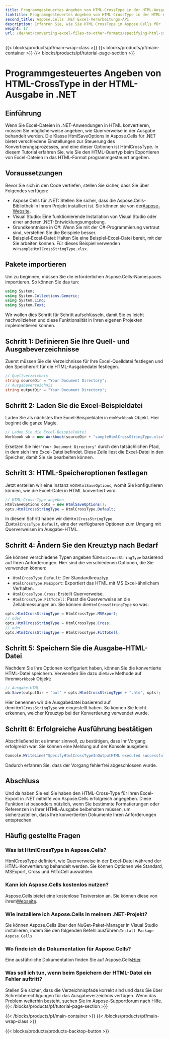 ```yaml
---
title: Programmgesteuertes Angeben von HTML-CrossType in der HTML-Ausgabe in .NET
linktitle: Programmgesteuertes Angeben von HTML-CrossType in der HTML-Ausgabe in .NET
second_title: Aspose.Cells .NET Excel-Verarbeitungs-API
description: Erfahren Sie, wie Sie HTML CrossType in Aspose.Cells für .NET angeben. Folgen Sie unserem Schritt-für-Schritt-Tutorial, um Excel-Dateien präzise in HTML zu konvertieren.
weight: 17
url: /de/net/converting-excel-files-to-other-formats/specifying-html-crosstype-in-output-html/
---
```


{{< blocks/products/pf/main-wrap-class >}}
{{< blocks/products/pf/main-container >}}
{{< blocks/products/pf/tutorial-page-section >}}

# Programmgesteuertes Angeben von HTML-CrossType in der HTML-Ausgabe in .NET

## Einführung
Wenn Sie Excel-Dateien in .NET-Anwendungen in HTML konvertieren, müssen Sie möglicherweise angeben, wie Querverweise in der Ausgabe behandelt werden. Die Klasse HtmlSaveOptions in Aspose.Cells für .NET bietet verschiedene Einstellungen zur Steuerung des Konvertierungsprozesses, und eine dieser Optionen ist HtmlCrossType. In diesem Tutorial erfahren Sie, wie Sie den HTML-Quertyp beim Exportieren von Excel-Dateien in das HTML-Format programmgesteuert angeben. 
## Voraussetzungen
Bevor Sie sich in den Code vertiefen, stellen Sie sicher, dass Sie über Folgendes verfügen:
-  Aspose.Cells für .NET: Stellen Sie sicher, dass die Aspose.Cells-Bibliothek in Ihrem Projekt installiert ist. Sie können sie von der[Aspose-Website](https://releases.aspose.com/cells/net/).
- Visual Studio: Eine funktionierende Installation von Visual Studio oder einer anderen .NET-Entwicklungsumgebung.
- Grundkenntnisse in C#: Wenn Sie mit der C#-Programmierung vertraut sind, verstehen Sie die Beispiele besser.
-  Beispiel-Excel-Datei: Halten Sie eine Beispiel-Excel-Datei bereit, mit der Sie arbeiten können. Für dieses Beispiel verwenden wir`sampleHtmlCrossStringType.xlsx`.
## Pakete importieren
Um zu beginnen, müssen Sie die erforderlichen Aspose.Cells-Namespaces importieren. So können Sie das tun:
```csharp
using System;
using System.Collections.Generic;
using System.Linq;
using System.Text;
```
Wir wollen dies Schritt für Schritt aufschlüsseln, damit Sie es leicht nachvollziehen und diese Funktionalität in Ihren eigenen Projekten implementieren können.
## Schritt 1: Definieren Sie Ihre Quell- und Ausgabeverzeichnisse
Zuerst müssen Sie die Verzeichnisse für Ihre Excel-Quelldatei festlegen und den Speicherort für die HTML-Ausgabedatei festlegen.
```csharp
// Quellverzeichnis
string sourceDir = "Your Document Directory";
// Ausgabeverzeichnis
string outputDir = "Your Document Directory";
```
## Schritt 2: Laden Sie die Excel-Beispieldatei
 Laden Sie als nächstes Ihre Excel-Beispieldatei in ein`Workbook` Objekt. Hier beginnt die ganze Magie.
```csharp
// Laden Sie die Excel-Beispieldatei
Workbook wb = new Workbook(sourceDir + "sampleHtmlCrossStringType.xlsx");
```
 Ersetzen Sie hier`"Your Document Directory"` durch den tatsächlichen Pfad, in dem sich Ihre Excel-Datei befindet. Diese Zeile liest die Excel-Datei in den Speicher, damit Sie sie bearbeiten können.
## Schritt 3: HTML-Speicheroptionen festlegen
 Jetzt erstellen wir eine Instanz von`HtmlSaveOptions`, womit Sie konfigurieren können, wie die Excel-Datei in HTML konvertiert wird.
```csharp
// HTML-Cross-Type angeben
HtmlSaveOptions opts = new HtmlSaveOptions();
opts.HtmlCrossStringType = HtmlCrossType.Default;
```
 In diesem Schritt haben wir die`HtmlCrossStringType` Zu`HtmlCrossType.Default`, eine der verfügbaren Optionen zum Umgang mit Querverweisen im Ausgabe-HTML.
## Schritt 4: Ändern Sie den Kreuztyp nach Bedarf
 Sie können verschiedene Typen angeben für`HtmlCrossStringType` basierend auf Ihren Anforderungen. Hier sind die verschiedenen Optionen, die Sie verwenden können:
- `HtmlCrossType.Default`: Der Standardkreuztyp.
- `HtmlCrossType.MSExport`: Exportiert das HTML mit MS Excel-ähnlichem Verhalten.
- `HtmlCrossType.Cross`: Erstellt Querverweise.
- `HtmlCrossType.FitToCell`: Passt die Querverweise an die Zellabmessungen an.
 Sie können die`HtmlCrossStringType` so was:
```csharp
opts.HtmlCrossStringType = HtmlCrossType.MSExport;
// oder
opts.HtmlCrossStringType = HtmlCrossType.Cross;
// oder
opts.HtmlCrossStringType = HtmlCrossType.FitToCell;
```
## Schritt 5: Speichern Sie die Ausgabe-HTML-Datei
 Nachdem Sie Ihre Optionen konfiguriert haben, können Sie die konvertierte HTML-Datei speichern. Verwenden Sie dazu die`Save` Methode auf Ihrem`Workbook` Objekt:
```csharp
// Ausgabe-HTML
wb.Save(outputDir + "out" + opts.HtmlCrossStringType + ".htm", opts);
```
 Hier benennen wir die Ausgabedatei basierend auf dem`HtmlCrossStringType` wir eingestellt haben. So können Sie leicht erkennen, welcher Kreuztyp bei der Konvertierung verwendet wurde.
## Schritt 6: Erfolgreiche Ausführung bestätigen
Abschließend ist es immer sinnvoll, zu bestätigen, dass Ihr Vorgang erfolgreich war. Sie können eine Meldung auf der Konsole ausgeben:
```csharp
Console.WriteLine("SpecifyHtmlCrossTypeInOutputHTML executed successfully.\r\n");
```
Dadurch erfahren Sie, dass der Vorgang fehlerfrei abgeschlossen wurde.
## Abschluss
Und da haben Sie es! Sie haben den HTML-Cross-Type für Ihren Excel-Export in .NET mithilfe von Aspose.Cells erfolgreich angegeben. Diese Funktion ist besonders nützlich, wenn Sie bestimmte Formatierungen oder Referenzen in Ihrer HTML-Ausgabe beibehalten müssen, um sicherzustellen, dass Ihre konvertierten Dokumente Ihren Anforderungen entsprechen.
## Häufig gestellte Fragen
### Was ist HtmlCrossType in Aspose.Cells?  
HtmlCrossType definiert, wie Querverweise in der Excel-Datei während der HTML-Konvertierung behandelt werden. Sie können Optionen wie Standard, MSExport, Cross und FitToCell auswählen.
### Kann ich Aspose.Cells kostenlos nutzen?  
 Aspose.Cells bietet eine kostenlose Testversion an. Sie können diese von ihrem[Webseite](https://releases.aspose.com/).
### Wie installiere ich Aspose.Cells in meinem .NET-Projekt?  
 Sie können Aspose.Cells über den NuGet-Paket-Manager in Visual Studio installieren, indem Sie den folgenden Befehl ausführen:`Install-Package Aspose.Cells`.
### Wo finde ich die Dokumentation für Aspose.Cells?  
 Eine ausführliche Dokumentation finden Sie auf Aspose.Cells[Hier](https://reference.aspose.com/cells/net/).
### Was soll ich tun, wenn beim Speichern der HTML-Datei ein Fehler auftritt?  
Stellen Sie sicher, dass die Verzeichnispfade korrekt sind und dass Sie über Schreibberechtigungen für das Ausgabeverzeichnis verfügen. Wenn das Problem weiterhin besteht, suchen Sie im Aspose-Supportforum nach Hilfe.
{{< /blocks/products/pf/tutorial-page-section >}}

{{< /blocks/products/pf/main-container >}}
{{< /blocks/products/pf/main-wrap-class >}}

{{< blocks/products/products-backtop-button >}}
